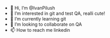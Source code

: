 - 👋 Hi, I’m @IvanPilush
- 👀 I’m interested in git and test QA, realli cute!
- 🌱 I’m currently learning git
- 💞️ I’m looking to collaborate on QA
- 📫 How to reach me linkedin

<!---
IvanPilush/IvanPilush is a ✨ special ✨ repository because its `README.md` (this file) appears on your GitHub profile.
You can click the Preview link to take a look at your changes.
--->
